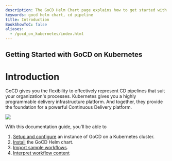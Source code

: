 ```yaml
---
description: The GoCD Helm Chart page explains how to get started with GoCD for kubernetes using Helm.
keywords: gocd helm chart, cd pipeline
title: Introduction
BookShowToC: false
aliases:
  - /gocd_on_kubernetes/index.html
---
```

## Getting Started with GoCD on Kubernetes

# Introduction

GoCD gives you the flexibility to effectively represent CD pipelines that suit your organization's processes. Kubernetes gives you a highly programmable delivery infrastructure platform. And together, they provide the foundation for a powerful Continuous Delivery platform.

   ![](../images/gocd-helm-chart/gocd_kubernetes.png)

With this documentation guide, you'll be able to

1. [Setup and configure](setup_and_configuration.html) an instance of GoCD on a Kubernetes cluster.
2. [Install](helm_install.html) the GoCD Helm chart.
3.  [Import sample workflows](importing_a_sample_workflow.html).
4.  [Interpret workflow content](sample_pipelines_explained.html)
